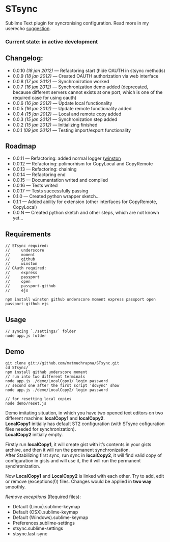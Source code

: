 # STsync #

Sublime Text plugin for syncronising configuration. Read more in my userecho [suggestion][1].

### Current state: in active development ###


## Changelog: ##

* 0.0.10 *(18 jan 2012)* — Refactoring start (hide OAUTH in stsync methods)
* 0.0.9 *(18 jan 2012)* — Created OAUTH authorization via web interface
* 0.0.8 *(17 jan 2012)* — Synchronization worked
* 0.0.7 *(16 jan 2012)* — Synchronization demo added (deprecated, because different servers cannot exists at one port, which is one of the required case for using oauth)
* 0.0.6 *(16 jan 2012)* — Update local functionality
* 0.0.5 *(16 jan 2012)* — Update remote functionality added
* 0.0.4 *(15 jan 2012)* — Local and remote copy added
* 0.0.3 *(15 jan 2012)* — Synchronization step added
* 0.0.2 *(15 jan 2012)* — Initializing finished
* 0.0.1 *(09 jan 2012)* — Testing import/export functionality


## Roadmap ##

* 0.0.11 — Refactoring: added normal logger ([winston][2]
* 0.0.12 — Refactoring: polimorhism for CopyLocal and CopyRemote
* 0.0.13 — Refactoring: chaining
* 0.0.14 — Refactoring end
* 0.0.15 — Documentation writed and compiled
* 0.0.16 — Tests writed
* 0.0.17 — Tests successfully passing
* 0.1.0 — Created python wrapper sketch…
* 0.1.1 — Added ability for extension (other interfaces for CopyRemote, CopyLocal)
* 0.0.N — Created python sketch and other steps, which are not known yet…


## Requirements ##
    
    // STsync required:
    //     underscore
    //     moment
    //     github
    //     winston
    // OAuth required:
    //     express
    //     passport
    //     open
    //     passport-github
    //     ejs

    npm install winston github underscore moment express passport open passport-github ejs


## Usage ##
    
    // syncing `./settings/` folder
    node app.js folder

## Demo ##

    git clone git://github.com/matmuchrapna/STsync.git
    cd STsync/
    npm install github underscore moment
    // run into two different terminals
    node app.js ./demo/LocalCopy1/ login password
    // second one after the first script 'doSync' show
    node app.js ./demo/LocalCopy2/ login password

    // for resetting local copies
    node demo/reset.js

Demo imitating situation, in which you have two opened text editors on two different machine: **localCopy1** and **localCopy2**.  
**LocalCopy1** initially has default ST2 configuration (with STsync cofiguration files needed for synchronization).  
**LocalCopy2** initially empty.

Firstly run **localCopy1**, it will create gist with it’s contents in your gists archive, and then it will run the permanent synchronization.  
After Stabilizing first sync, run sync in **localCopy2**, it will find valid copy of configuration in gists and will use it, the it will run the permanent synchronization.

Now **LocalCopy1** and **LocalCopy2** is linked with each other. Try to add, edit or remove (exceptions(!)) files. Changes would be applied in **two way** smoothly.

*Remove exceptions* (Required files):

* Default (Linux).sublime-keymap
* Default (OSX).sublime-keymap
* Default (Windows).sublime-keymap
* Preferences.sublime-settings
* stsync.sublime-settings
* stsync.last-sync



[1]: http://sublimetext.userecho.com/topic/111402-syncing-settings-files-and-plugins-list-with-gistgithubcom/ 'Syncing settings files and plugins list with gist.github.com'
[2]: https://github.com/flatiron/winston "multi-transport async logging library for node.js"